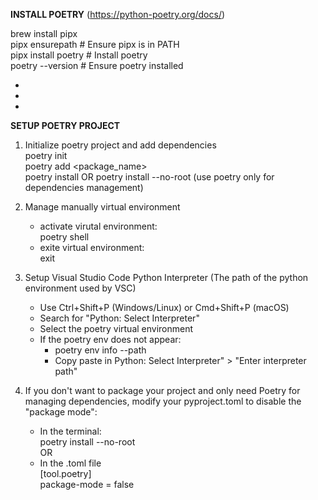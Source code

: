 **INSTALL POETRY** (https://python-poetry.org/docs/)

brew install pipx  
pipx ensurepath # Ensure pipx is in PATH  
pipx install poetry # Install poetry  
poetry --version # Ensure poetry installed  

-
-
-

**SETUP POETRY PROJECT**  

1) Initialize poetry project and add dependencies  
    poetry init  
    poetry add <package_name>  
    poetry install  OR poetry install --no-root (use poetry only for dependencies management)

2) Manage manually virtual environment
    - activate virutal environment:   
        poetry shell  
    - exite virtual environment:   
        exit

3) Setup Visual Studio Code Python Interpreter (The path of the python environment used by VSC)
	- Use Ctrl+Shift+P (Windows/Linux) or Cmd+Shift+P (macOS)
	- Search for "Python: Select Interpreter"
	- Select the poetry virtual environment  
	- If the poetry env does not appear:
		- poetry env info --path
		- Copy paste in Python: Select Interpreter" > "Enter interpreter path"
  
4) If you don't want to package your project and only need Poetry for managing dependencies, modify your pyproject.toml to disable the "package mode": 

    - In the terminal:  
	    poetry install --no-root  
    OR
    - In the .toml file  
	    [tool.poetry]  
	    package-mode = false